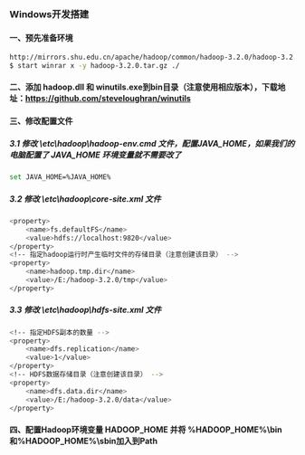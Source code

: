 ### Windows开发搭建
#### 一、预先准备环境
```bash
http://mirrors.shu.edu.cn/apache/hadoop/common/hadoop-3.2.0/hadoop-3.2.0.tar.gz      # 下载安装包
$ start winrar x -y hadoop-3.2.0.tar.gz ./                                           # 使用Winrar将文件解压到当前目录（用管理员身份打开命令行）
```

#### 二、添加 hadoop.dll 和 winutils.exe到bin目录（注意使用相应版本），下载地址：https://github.com/steveloughran/winutils

#### 三、修改配置文件

##### 3.1 修改 \etc\hadoop\hadoop-env.cmd 文件，配置JAVA_HOME，如果我们的电脑配置了 JAVA_HOME 环境变量就不需要改了
```bash
set JAVA_HOME=%JAVA_HOME%                                                            # %JAVA_HOME%（直接取环境变量JAVA_HOME的值）
```

##### 3.2 修改 \etc\hadoop\core-site.xml 文件
```bash
<property>
    <name>fs.defaultFS</name>
    <value>hdfs://localhost:9820</value>
</property>
<!-- 指定hadoop运行时产生临时文件的存储目录（注意创建该目录） -->
<property>
    <name>hadoop.tmp.dir</name>
    <value>/E:/hadoop-3.2.0/tmp</value>                                            
</property>
```

##### 3.3 修改 \etc\hadoop\hdfs-site.xml 文件
```bash
<!-- 指定HDFS副本的数量 -->
<property>
    <name>dfs.replication</name>
    <value>1</value>
</property>
<!-- HDFS数据存储目录（注意创建该目录） -->
<property>
    <name>dfs.data.dir</name>
    <value>/E:/hadoop-3.2.0/data</value>
</property>
```

#### 四、配置Hadoop环境变量 HADOOP_HOME 并将 %HADOOP_HOME%\bin和%HADOOP_HOME%\sbin加入到Path

